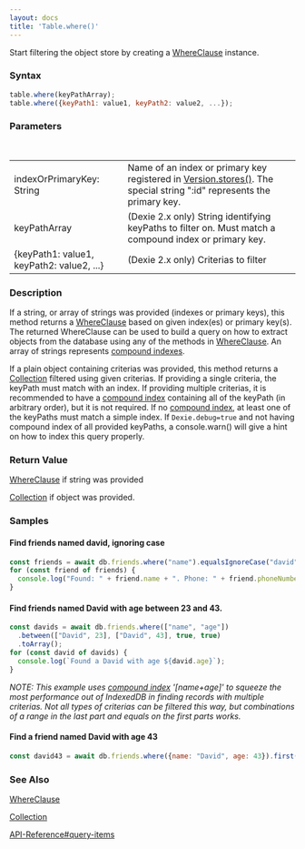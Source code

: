 ```yaml
---
layout: docs
title: 'Table.where()'
---
```


Start filtering the object store by creating a [WhereClause](/docs/WhereClause/WhereClause) instance.

### Syntax

```javascript
table.where(keyPathArray);
table.where({keyPath1: value1, keyPath2: value2, ...});
```

### Parameters
<table>
<tr><td>indexOrPrimaryKey: String</td><td>Name of an index or primary key registered in <a href="/docs/Version/Version.stores()">Version.stores()</a>. The special string ":id" represents the primary key.</td></tr>
  <tr>
    <td>keyPathArray</td>
    <td>(Dexie 2.x only) String identifying keyPaths to filter on. Must match a compound index or primary key.</td>
  </tr>
  <tr>
    <td>{keyPath1: value1, keyPath2: value2, ...}</td>
    <td>(Dexie 2.x only) Criterias to filter</td>
  </tr>
</table>

### Description

If a string, or array of strings was provided (indexes or primary keys), this method returns a [WhereClause](/docs/WhereClause/WhereClause) based on given index(es) or primary key(s). The returned WhereClause can be used to build a query on how to extract objects from the database using any of the methods in [WhereClause](/docs/WhereClause/WhereClause). An array of strings represents [compound indexes](/docs/Compound-Index).

If a plain object containing criterias was provided, this method returns a [Collection](/docs/Collection/Collection) filtered using given criterias. If providing a single criteria, the keyPath must match with an index. If providing multiple criterias, it is recommended to have a [compound index](/docs/Compound-Index) containing all of the keyPath (in arbitrary order), but it is not required. If no [compound index](/docs/Compound-Index), at least one of the keyPaths must match a simple index. If `Dexie.debug=true` and not having compound index of all provided keyPaths, a console.warn() will give a hint on how to index this query properly.

### Return Value

[WhereClause](/docs/WhereClause/WhereClause) if string was provided

[Collection](/docs/Collection/Collection) if object was provided.

### Samples

#### Find friends named david, ignoring case

```javascript
const friends = await db.friends.where("name").equalsIgnoreCase("david").toArray();
for (const friend of friends) {
  console.log("Found: " + friend.name + ". Phone: " + friend.phoneNumber);
}
```

#### Find friends named David with age between 23 and 43.

```javascript
const davids = await db.friends.where(["name", "age"])
  .between(["David", 23], ["David", 43], true, true)
  .toArray();
for (const david of davids) {
  console.log(`Found a David with age ${david.age}`);
}
```
*NOTE: This example uses [compound index](https://dexie.org/docs/Compound-Index) '[name+age]' to squeeze the most performance out of IndexedDB in finding records with multiple criterias. Not all types of criterias can be filtered this way, but combinations of a range in the last part and equals on the first parts works.* 


#### Find a friend named David with age 43

```javascript
const david43 = await db.friends.where({name: "David", age: 43}).first();
```

### See Also

[WhereClause](/docs/WhereClause/WhereClause)

[Collection](/docs/Collection/Collection)

[API-Reference#query-items](/docs/API-Reference#query-items)
